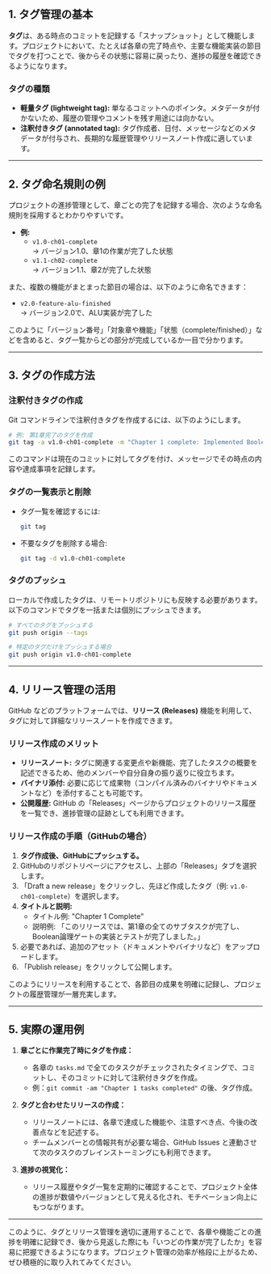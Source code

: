 
## 1. タグ管理の基本

**タグ**は、ある時点のコミットを記録する「スナップショット」として機能します。プロジェクトにおいて、たとえば各章の完了時点や、主要な機能実装の節目でタグを打つことで、後からその状態に容易に戻ったり、進捗の履歴を確認できるようになります。

### タグの種類

- **軽量タグ (lightweight tag):** 単なるコミットへのポインタ。メタデータが付かないため、履歴の管理やコメントを残す用途には向かない。
- **注釈付きタグ (annotated tag):** タグ作成者、日付、メッセージなどのメタデータが付与され、長期的な履歴管理やリリースノート作成に適しています。

---

## 2. タグ命名規則の例

プロジェクトの進捗管理として、章ごとの完了を記録する場合、次のような命名規則を採用するとわかりやすいです。

- **例:**
    - `v1.0-ch01-complete`  
        → バージョン1.0、章1の作業が完了した状態
    - `v1.1-ch02-complete`  
        → バージョン1.1、章2が完了した状態

また、複数の機能がまとまった節目の場合は、以下のように命名できます：

- `v2.0-feature-alu-finished`  
    → バージョン2.0で、ALU実装が完了した

このように「バージョン番号」「対象章や機能」「状態（complete/finished）」などを含めると、タグ一覧からどの部分が完成しているか一目で分かります。

---

## 3. タグの作成方法

### 注釈付きタグの作成

Git コマンドラインで注釈付きタグを作成するには、以下のようにします。

```bash
# 例: 第1章完了のタグを作成
git tag -a v1.0-ch01-complete -m "Chapter 1 complete: Implemented Boolean logic gates and verified with tests."
```

このコマンドは現在のコミットに対してタグを付け、メッセージでその時点の内容や達成事項を記録します。

### タグの一覧表示と削除

- タグ一覧を確認するには:
    
    ```bash
    git tag
    ```
    
- 不要なタグを削除する場合:
    
    ```bash
    git tag -d v1.0-ch01-complete
    ```
    

### タグのプッシュ

ローカルで作成したタグは、リモートリポジトリにも反映する必要があります。以下のコマンドでタグを一括または個別にプッシュできます。

```bash
# すべてのタグをプッシュする
git push origin --tags

# 特定のタグだけをプッシュする場合
git push origin v1.0-ch01-complete
```

---

## 4. リリース管理の活用

GitHub などのプラットフォームでは、**リリース (Releases)** 機能を利用して、タグに対して詳細なリリースノートを作成できます。

### リリース作成のメリット

- **リリースノート:** タグに関連する変更点や新機能、完了したタスクの概要を記述できるため、他のメンバーや自分自身の振り返りに役立ちます。
- **バイナリ添付:** 必要に応じて成果物（コンパイル済みのバイナリやドキュメントなど）を添付することも可能です。
- **公開履歴:** GitHub の「Releases」ページからプロジェクトのリリース履歴を一覧でき、進捗管理の証跡としても利用できます。

### リリース作成の手順（GitHubの場合）

1. **タグ作成後、GitHubにプッシュする。**
2. GitHubのリポジトリページにアクセスし、上部の「Releases」タブを選択します。
3. 「Draft a new release」をクリックし、先ほど作成したタグ（例: `v1.0-ch01-complete`）を選択します。
4. **タイトルと説明:**
    - タイトル例: "Chapter 1 Complete"
    - 説明例: 「このリリースでは、第1章の全てのサブタスクが完了し、Boolean論理ゲートの実装とテストが完了しました。」
5. 必要であれば、追加のアセット（ドキュメントやバイナリなど）をアップロードします。
6. 「Publish release」をクリックして公開します。

このようにリリースを利用することで、各節目の成果を明確に記録し、プロジェクトの履歴管理が一層充実します。

---

## 5. 実際の運用例

1. **章ごとに作業完了時にタグを作成：**
    
    - 各章の `tasks.md` で全てのタスクがチェックされたタイミングで、コミットし、そのコミットに対して注釈付きタグを作成。
    - 例：`git commit -am "Chapter 1 tasks completed"` の後、タグ作成。
2. **タグと合わせたリリースの作成：**
    
    - リリースノートには、各章で達成した機能や、注意すべき点、今後の改善点などを記述する。
    - チームメンバーとの情報共有が必要な場合、GitHub Issues と連動させて次のタスクのブレインストーミングにも利用できます。
3. **進捗の視覚化：**
    
    - リリース履歴やタグ一覧を定期的に確認することで、プロジェクト全体の進捗が数値やバージョンとして見える化され、モチベーション向上にもつながります。

---

このように、タグとリリース管理を適切に運用することで、各章や機能ごとの進捗を明確に記録でき、後から見返した際にも「いつどの作業が完了したか」を容易に把握できるようになります。プロジェクト管理の効率が格段に上がるため、ぜひ積極的に取り入れてみてください。